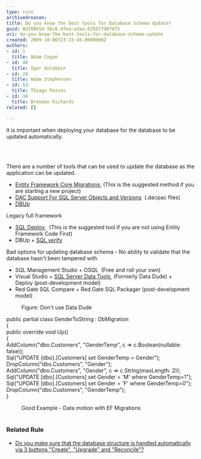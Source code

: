 ```yaml
---
type: rule
archivedreason: 
title: Do you know the best tools for Database Schema Update?
guid: 8d700b5d-5bc6-47ea-a3aa-025b77487475
uri: do-you-know-the-best-tools-for-database-schema-update
created: 2009-10-06T23:23:45.0000000Z
authors:
- id: 1
  title: Adam Cogan
- id: 40
  title: Igor Goldobin
- id: 24
  title: Adam Stephensen
- id: 53
  title: Thiago Passos
- id: 34
  title: Brendan Richards
related: []

---
```



<p class="ssw15-rteElement-P">​It is important when deploying your database for the database to be updated automatically.​​​<br></p>

<br><excerpt class='endintro'></excerpt><br>
<p>There are a number of tools that can be used to update the database as the application can be updated.<br></p><ul><li>
      <a href="https&#58;//docs.microsoft.com/en-us/ef/core/managing-schemas/migrations/">Entity Framework Core Migrations&#160;</a>&#160;(This is the suggested method if you are starting a new project)</li><li>
      <a href="https&#58;//technet.microsoft.com/en-us/library/ee210549%28v=sql.110%29.aspx">DAC Support For SQL Server Objects and Versions</a>&#160;&#160;(.dacpac files)</li><li>
      <a href="https&#58;//dbup.readthedocs.io/en/latest/">DBUp</a></li></ul><p>Legacy full framework<br></p><ul><li>
      <a href="http&#58;//sqldeploy.com/">SQL Deploy&#160;</a>&#160;&#160;(This is the suggested tool if you are not using Entity Framework&#160;Code First)<br></li><li>DBUp&#160;+ 
      <a href="https&#58;//www.nuget.org/packages/SSW.SqlVerify.Core/">SQL verify​</a><br></li></ul><p>Bad options for updating database schema - No ability to validate that the database hasn't been tampered with&#160;<br></p><ul><li>SQL Management&#160;Studio + OSQL&#160; (Free and roll your own)</li><li>Visual Studio&#160;+&#160;<a href="https&#58;//visualstudio.microsoft.com/vs/features/ssdt/">SQL Server Data Tools&#160;</a>&#160;(Formerly&#160;Data Dude) + Deploy&#160;(post-development model)</li><li>Red Gate SQL Compare + Red Gate SQL Packager (post-development model)<br></li></ul><dl class="badImage"><dt><img src="/PublishingImages/DataDude-BadExample.jpg" alt="" /></dt><dd>Figure&#58; Don't use Data Dude</dd></dl><p class="ssw15-rteElement-CodeArea">public partial class GenderToString &#58; DbMigration<br> &#123;<br> public override void Up()<br> &#123;<br> AddColumn(&quot;dbo.Customers&quot;, &quot;GenderTemp&quot;, c =&gt; c.Boolean(nullable&#58; false));<br> Sql(&quot;UPDATE [dbo].[Customers] set GenderTemp = Gender&quot;);<br> DropColumn(&quot;dbo.Customers&quot;, &quot;Gender&quot;);<br> AddColumn(&quot;dbo.Customers&quot;, &quot;Gender&quot;, c =&gt; c.String(maxLength&#58; 2));<br> Sql(&quot;UPDATE [dbo].[Customers] set Gender = 'M' where GenderTemp=1&quot;);<br> Sql(&quot;UPDATE [dbo].[Customers] set Gender = 'F' where GenderTemp=0&quot;);<br> DropColumn(&quot;dbo.Customers&quot;, &quot;GenderTemp&quot;);<br> &#125;</p><dd class="ssw15-rteElement-FigureGood">​Good Example - Data motion with EF Migrations<br></dd>​

<h3 class="ssw15-rteElement-H3">Related Rule​​<br></h3><div><ul><li>​<a href="/_layouts/15/FIXUPREDIRECT.ASPX?WebId=3dfc0e07-e23a-4cbb-aac2-e778b71166a2&amp;TermSetId=07da3ddf-0924-4cd2-a6d4-a4809ae20160&amp;TermId=422274e3-db29-4950-b4e7-05361b3a37e0">Do you make sure that the database structure is handled automatically via 3 buttons &quot;Create&quot;, &quot;Upgrade&quot; and &quot;Reconcile&quot;?</a></li></ul></div>


